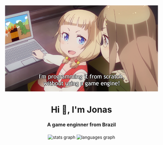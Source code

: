 <p align="center">
  <a href="https://www.JonasVsc.com"><img src="hihi.png" alt="Cool Image"></a>
</p>

<h1 align="center">Hi 👋, I'm Jonas</h1>
<h3 align="center">A game enginner from Brazil</h3>

###

<div align="center">
  <img src="https://github-readme-stats.vercel.app/api?username=JonasVsc&hide_title=false&hide_rank=false&show_icons=true&include_all_commits=true&count_private=true&disable_animations=false&theme=dracula&locale=en&hide_border=false" height="150" alt="stats graph"  />
  <img src="https://github-readme-stats.vercel.app/api/top-langs?username=JonasVsc&locale=en&hide_title=false&layout=compact&card_width=320&langs_count=5&theme=dracula&hide_border=false" height="150" alt="languages graph"  />
</div>

###






